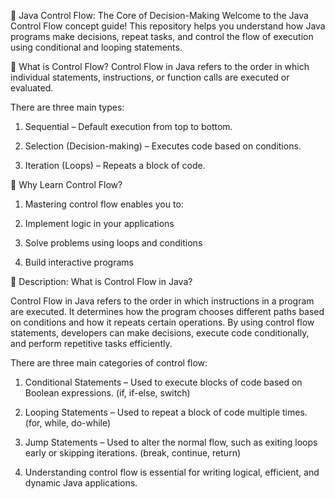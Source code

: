🔁 Java Control Flow: The Core of Decision-Making
Welcome to the Java Control Flow concept guide! This repository helps you understand how Java programs make decisions, repeat tasks, and control the flow of execution using conditional and looping statements.

📌 What is Control Flow?
Control Flow in Java refers to the order in which individual statements, instructions, or function calls are executed or evaluated.

There are three main types:

1. Sequential – Default execution from top to bottom.

2. Selection (Decision-making) – Executes code based on conditions.

3. Iteration (Loops) – Repeats a block of code.

🚀 Why Learn Control Flow?

1. Mastering control flow enables you to:

2. Implement logic in your applications

3. Solve problems using loops and conditions

4. Build interactive programs

🧭 Description: What is Control Flow in Java? 

Control Flow in Java refers to the order in which instructions in a program are executed. It determines how the program chooses different paths based on conditions and how it repeats certain operations. By using control flow statements, developers can make decisions, execute code conditionally, and perform repetitive tasks efficiently.

There are three main categories of control flow:

1. Conditional Statements – Used to execute blocks of code based on Boolean expressions. (if, if-else, switch)

2. Looping Statements – Used to repeat a block of code multiple times. (for, while, do-while)

3. Jump Statements – Used to alter the normal flow, such as exiting loops early or skipping iterations. (break, continue, return)

4. Understanding control flow is essential for writing logical, efficient, and dynamic Java applications.
